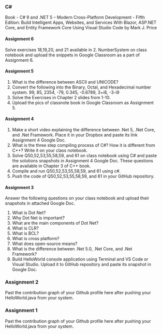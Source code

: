 ### C#
Book  - C# 9 and .NET 5 – Modern Cross-Platform Development - Fifth Edition: Build Intelligent Apps, Websites, and Services With Blazor, ASP.NET Core, and Entity Framework Core Using Visual Studio Code
by Mark J. Price

#### Assignment 6
Solve exercises 18,19,20, and 21 available in 2. NumberSystem on class notebook and upload the snippets in Google Classroom as a part of Assignment 6.

#### Assignment 5
1. What is the difference between ASCII and UNICODE?
2. Convert the following into the Binary, Octal, and Hexadecimal number system.
   99, 85, 2354, -79, 0.345, -0.6789, 3+i8, -3-i9
3. Solve the Exercises in Chapter 2 slides from 1-10.
4. Upload the pics of classnote book in Google Classroom as Assignment 5.

#### Assignment 4
1. Make a short video explaining the difference between .Net 5, .Net Core, and .Net Framework. Place it in your Dropbox and paste its link Assignment 4 Google Doc.
2. What is the three step compiling process of C#? How it is different from C++? Write it on your class notebook.
3. Solve Q50,52,53,55,58,59, and 61 on class notebook using C# and paste the solutions snapshots in Assignment 4 Google Doc. These questions are available in Chapter 3 of C++ book.
4. Compile and run Q50,52,53,55,58,59, and 61 using c#.
5. Push the code of Q50,52,53,55,58,59, and 61 in your GitHub repository.

#### Assignment 3
Answer the following questions on your class notebook and upload their snapshots in attached Google Doc.
1. What is Dot Net?
2. Why Dot Net is important?
3. What are the main components of Dot Net?
4. What is CLR?
5. What is BCL?
6. What is cross platform?
7. What does open-source means?
8. What is the difference between .Net 5.0, .Net Core, and .Net Framework?
9. Build HelloWorld console application using Terminal and VS Code or Visual Studio. Upload it to GitHub repository and paste its snapshot in Google Doc.

### Assignment 2
Past the contribution graph of your Github profile here after pushing your HelloWorld.java from your system.

### Assignment 1
Past the contribution graph of your Github profile here after pushing your HelloWorld.java from your system.

